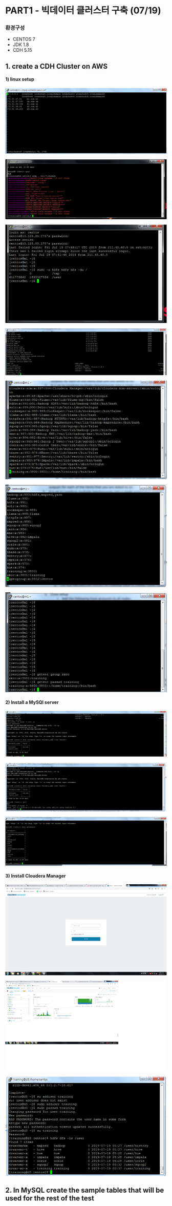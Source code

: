 # PART1 - 빅데이터 클러스터 구축 (07/19)

### 환경구성
- CENTOS 7
- JDK 1.8
- CDH 5.15

## 1. create a CDH Cluster on AWS
#### 1) linux setup
![ui1](/images/hosts.png)

![ui1](/images/linux.png)

![ui1](/images/du.png)

![ui1](/images/repolist.png)

![ui1](/images/passwd.png)

![ui1](/images/usradd.png)

![ui1](/images/getent.png)


#### 2) Install a MySQl server

![ui1](/images/db_hostname.png)

![ui1](/images/db_version.png)

![ui1](/images/db_db.png)

#### 3) Install Cloudera Manager

![ui1](/images/1_1.png)

![ui1](/images/1_2.png)

![ui1](/images/training_hdfs.png)

## 2. In MySQL create the sample tables that will be used for the rest of the test

